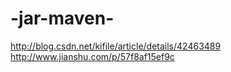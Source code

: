 # -jar-maven-
http://blog.csdn.net/kifile/article/details/42463489
http://www.jianshu.com/p/57f8af15ef9c
